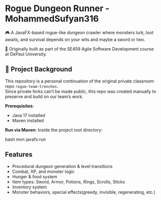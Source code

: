 # Rogue Dungeon Runner - MohammedSufyan316

🎮 A JavaFX-based rogue-like dungeon crawler where monsters lurk, loot awaits, and survival depends on your wits and maybe a sword or two.

🚀 Originally built as part of the SE459 Agile Software Development course at DePaul University.

## 🚀 Project Background

This repository is a personal continuation of the original private classroom repo `rogue-team-trenches`.  
Since private forks can’t be made public, this repo was created manually to preserve and build on our team’s work.

**Prerequisites**:
   - Java 17 installed
   - Maven installed

**Run via Maven**:
Inside the project root directory:

bash
mvn javafx:run

## Features
- Procedural dungeon generation & level transitions
- Combat, XP, and monster logic
- Hunger & food system
- Item types: Sword, Armor, Potions, Rings, Scrolls, Sticks
- Inventory system
- Monster behaviors, special effects(greedy, invisible, regenerating, etc.)

